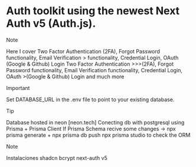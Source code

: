 # Auth toolkit using the newest Next Auth v5 (Auth.js). 

> [!NOTE] 
> Here I cover Two Factor Authentication (2FA), Forgot Password functionality, Email Verification > functionality, Credential Login, OAuth (Google & Github) Login  Two Factor Authentication >>>(2FA), Forgot Password functionality, Email Verification functionality, Credential Login, OAuth >(Google & Github) Login and much more
>

> [!IMPORTANT] 
> Set DATABASE_URL in the .env file to point to your existing database.

> [!TIP] 
>Database hosted in neon [neon.tech]
>Conecting db with postgresql using Prisma + Prisma Client
> If Prisma Schema recive some changes -> npx prisma generate + npx prisma db push
> npx prisma studio to check the ORM

> [!NOTE] 
> Instalaciones 
> shadcn
> bcrypt
> next-auth v5